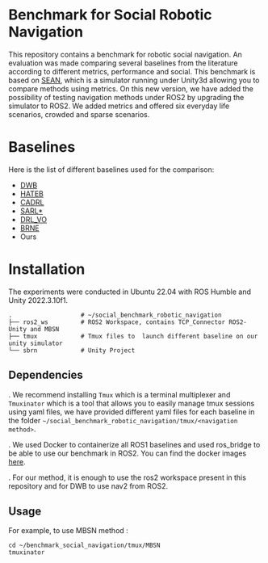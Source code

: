 # Benchmark for Social Robotic Navigation

This repository contains a benchmark for robotic social navigation. An evaluation was made comparing several baselines from the literature according to different metrics, performance and social.
This benchmark is based on [SEAN](https://sean.interactive-machines.com), which is a simulator running under Unity3d allowing you to compare methods using metrics.
On this new version, we have added the possibility of testing navigation methods under ROS2 by upgrading the simulator to ROS2. We added metrics and offered six everyday life scenarios, crowded and sparse scenarios.

# Baselines

Here is the list of different baselines used for the comparison:

  - [DWB](https://github.com/ros-navigation/navigation2/blob/main/nav2_dwb_controller/README.md") 
  - [HATEB](https://github.com/sphanit/CoHAN_Navigation/tree/master)
  - [CADRL](https://github.com/mit-acl/cadrl_ros)
  - [SARL*](https://github.com/LeeKeyu/sarl_star)
  - [DRL_VO](https://github.com/TempleRAIL/drl_vo_nav)
  - [BRNE](https://github.com/MurpheyLab/brne)
  - Ours

# Installation

The experiments were conducted in Ubuntu 22.04 with ROS Humble and Unity 2022.3.10f1.

```
.                   # ~/social_benchmark_robotic_navigation
├── ros2_ws         # ROS2 Workspace, contains TCP_Connector ROS2-Unity and MBSN
├── tmux            # Tmux files to  launch different baseline on our unity simulator
└── sbrn            # Unity Project

```


## Dependencies

 . We recommend installing ```Tmux``` which is a terminal multiplexer and ```Tmuxinator``` which is a tool that allows you to easily manage tmux sessions using yaml files, we have provided different yaml files for each baseline in the folder ```~/social_benchmark_robotic_navigation/tmux/<navigation method>```. 

 . We used Docker to containerize all ROS1 baselines and used ros_bridge to be able to use our benchmark in ROS2. You can find the docker images [here](https://hub.docker.com/repository/docker/agouguet/benchmark-social-navigation/general).

 . For our method, it is enough to use the ros2 workspace present in this repository and for DWB to use nav2 from ROS2.

## Usage

For example, to use MBSN method :

```
cd ~/benchmark_social_navigation/tmux/MBSN
tmuxinator
```
